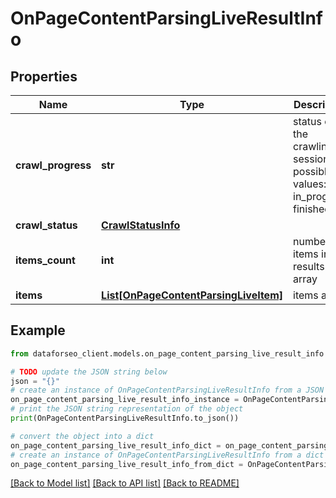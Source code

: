 # OnPageContentParsingLiveResultInfo


## Properties

Name | Type | Description | Notes
------------ | ------------- | ------------- | -------------
**crawl_progress** | **str** | status of the crawling session possible values: in_progress, finished | [optional] 
**crawl_status** | [**CrawlStatusInfo**](CrawlStatusInfo.md) |  | [optional] 
**items_count** | **int** | number of items in the results array | [optional] 
**items** | [**List[OnPageContentParsingLiveItem]**](OnPageContentParsingLiveItem.md) | items array | [optional] 

## Example

```python
from dataforseo_client.models.on_page_content_parsing_live_result_info import OnPageContentParsingLiveResultInfo

# TODO update the JSON string below
json = "{}"
# create an instance of OnPageContentParsingLiveResultInfo from a JSON string
on_page_content_parsing_live_result_info_instance = OnPageContentParsingLiveResultInfo.from_json(json)
# print the JSON string representation of the object
print(OnPageContentParsingLiveResultInfo.to_json())

# convert the object into a dict
on_page_content_parsing_live_result_info_dict = on_page_content_parsing_live_result_info_instance.to_dict()
# create an instance of OnPageContentParsingLiveResultInfo from a dict
on_page_content_parsing_live_result_info_from_dict = OnPageContentParsingLiveResultInfo.from_dict(on_page_content_parsing_live_result_info_dict)
```
[[Back to Model list]](../README.md#documentation-for-models) [[Back to API list]](../README.md#documentation-for-api-endpoints) [[Back to README]](../README.md)


